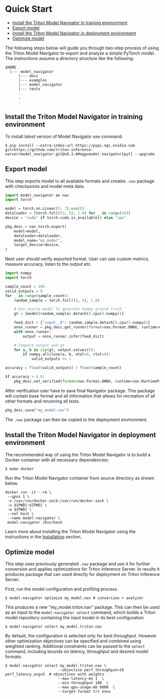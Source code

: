 <!--
Copyright (c) 2021-2022, NVIDIA CORPORATION. All rights reserved.

Licensed under the Apache License, Version 2.0 (the "License");
you may not use this file except in compliance with the License.
You may obtain a copy of the License at

    http://www.apache.org/licenses/LICENSE-2.0

Unless required by applicable law or agreed to in writing, software
distributed under the License is distributed on an "AS IS" BASIS,
WITHOUT WARRANTIES OR CONDITIONS OF ANY KIND, either express or implied.
See the License for the specific language governing permissions and
limitations under the License.
-->
# Quick Start

<!-- START doctoc generated TOC please keep comment here to allow auto update -->
<!-- DON'T EDIT THIS SECTION, INSTEAD RE-RUN doctoc TO UPDATE -->

- [Install the Triton Model Navigator in training environment](#install-the-triton-model-navigator-in-training-environment)
- [Export model](#export-model)
- [Install the Triton Model Navigator in deployment environment](#install-the-triton-model-navigator-in-deployment-environment)
- [Optimize model](#optimize-model)

<!-- END doctoc generated TOC please keep comment here to allow auto update -->

The following steps below will guide you through  two-step process of using the Triton Model Navigator to export and
analyze a simple PyTorch model. The instructions assume a directory structure like the following:

```
$HOME
  |--- model_navigator
      |--- docs
      |--- examples
      |--- model_navigator
      |--- tests
      .
      .
      .
```

## Install the Triton Model Navigator in training environment

To install latest version of Model Navigator use command:

```shell
$ pip install --extra-index-url https://pypi.ngc.nvidia.com git+https://github.com/triton-inference-server/model_navigator.git@v0.3.0#egg=model-navigator[pyt] --upgrade
```

## Export model
This step exports model to all available formats and creates `.nav` package with checkpoints and model meta data.

```python
import model_navigator as nav
import torch

model = torch.nn.Linear(5, 7).eval()
dataloader = [torch.full((3, 5), 1.0) for _ in range(10)]
device = "cuda" if torch.cuda.is_available() else "cpu"

pkg_desc = nav.torch.export(
    model=model,
    dataloader=dataloader,
    model_name="my_model",
    target_device=device,
)

```
Next user should verify exported format. User can use custom metrics, measure accuracy, listen to the output etc.
```python
import numpy
import torch

sample_count = 100
valid_outputs = 0
for _ in range(sample_count):
    random_sample = torch.full((3, 5), 1.0)

    # Use source model to generate dummy ground truth
    gt = [model(random_sample).detach().cpu().numpy()]

    feed_dict = {"input__0": random_sample.detach().cpu().numpy()}
    onnx_runner = pkg_desc.get_runner(format=nav.Format.ONNX, runtime=nav.RuntimeProvider.CUDA)
    with onnx_runner:
        output = onnx_runner.infer(feed_dict)

    # Compare output and gt
    for a, b in zip(gt, output.values()):
        if numpy.allclose(a, b, atol=0, rtol=0):
            valid_outputs += 1

accuracy = float(valid_outputs) / float(sample_count)

if accuracy > 0.8:
    pkg_desc.set_verified(format=nav.Format.ONNX, runtime=nav.RuntimeProvider.CUDA)
```
After verification user have to save final Navigator package. This package will contain base format and all information
that allows for recreation of all other formats and rerunning all tests.
```python
pkg_desc.save("my_model.nav")
```

The `.nav` package can then be copied to the deployment environment.


## Install the Triton Model Navigator in deployment environment

The recommended way of using the Triton Model Navigator is to build a Docker container with all necessary dependencies:

```shell
$ make docker
```

Run the Triton Model Navigator container from source directory as shown below.
```shell
docker run -it --rm \
 --gpus 1 \
 -v /var/run/docker.sock:/var/run/docker.sock \
 -v ${PWD}:${PWD} \
 -w ${PWD} \
 --net host \
 --name model-navigator \
 model-navigator /bin/bash
```

Learn more about installing the Triton Model Navigator using the instructions in the [Installation](installation.md)
section.

## Optimize model
This step uses previously generated `.nav` package and use it for further conversion and applies optimizations for
Triton Inference Server. In results it produces package that can used directly for deployment on Triton Inference Server.

First, run the model configuration and profiling process.
```shell
$ model-navigator optimize my_model.nav # conversion + analyzer
```
This produces a new "my_model.triton.nav" package. This can then be used as an input to the
`model-navigator select` command, which builds a Triton model repository containing the input model in
its best configuration.

```
$ model-navigator select my_model.triton.nav
```

By default, the configuration is selected only for best throughput.
However other optimization objectives can be specified and combined using weighted ranking.
Additional constraints can be passed to the `select` command,
including bounds on latency, throughput and desired model formats:

```
$ model-navigator select my_model.triton.nav \
                        --objective perf_throughput=10 perf_latency_avg=5  # objectives with weights
                        --max-latency-ms 1  \
                        --min-throughput 100  \
                        --max-gpu-usage-mb 8000  \
                        --target-format trt onnx
```

